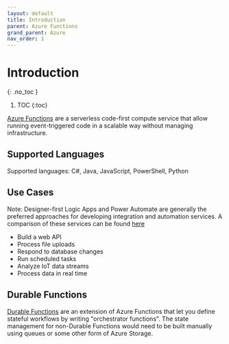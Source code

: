 ```yaml
---
layout: default
title: Introduction
parent: Azure Functions
grand_parent: Azure
nav_order: 1
---
```


# Introduction
{: .no_toc }

1. TOC
{:toc}

[Azure Functions](https://docs.microsoft.com/en-us/azure/azure-functions/)
are a serverless code-first compute service that allow running 
event-triggered code in a scalable way without managing infrastructure.

## Supported Languages

Supported languages: C#, Java, JavaScript, PowerShell, Python

## Use Cases

Note: Designer-first Logic Apps and Power Automate are generally the 
preferred approaches for developing integration and automation services.
A comparison of these services can be found 
[here](https://docs.microsoft.com/en-us/azure/azure-functions/functions-compare-logic-apps-ms-flow-webjobs?toc=%2Fazure%2Fazure-functions%2Fdurable%2Ftoc.json)

- Build a web API
- Process file uploads
- Respond to database changes
- Run scheduled tasks
- Analyze IoT data streams
- Process data in real time

## Durable Functions

[Durable Functions](https://docs.microsoft.com/en-us/azure/azure-functions/durable/durable-functions-overview?tabs=csharp) 
are an extension of Azure Functions that let you define 
stateful workflows by writing "orchestrator functions". The state management 
for non-Durable Functions would need to be built manually using queues or 
some other form of Azure Storage. 
